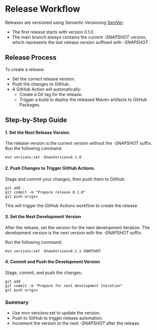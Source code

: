 # Release Workflow

Releases are versioned using Semantic Versioning [SemVer](http://semver.org).

- The first release starts with version 0.1.0.
- The main branch always contains the current _-SNAPSHOT_ version, which represents the last release version suffixed with _-SNAPSHOT_.

## Release Process

To create a release:

- Set the correct release version.
- Push the changes to GitHub.
- A GitHub Action will automatically:
  -  Create a Git tag for the release.
  -  Trigger a build to deploy the released Maven artifacts to GitHub Packages.

## Step-by-Step Guide

#### 1. Set the Next Release Version.

The release version is the current version without the _-SNAPSHOT_ suffix.
Run the following command:
```
mvn versions:set -DnewVersion=0.1.0
```

#### 2. Push Changes to Trigger GitHub Actions. 
Stage and commit your changes, then push them to GitHub:
```
git add .
git commit -m "Prepare release 0.1.0"
git push origin
```
This will trigger the GitHub Actions workflow to create the release. 

#### 3. Set the Next Development Version

After the release, set the version for the next development iteration. 
The development version is the next version with the _-SNAPSHOT_ suffix.

Run the following command:
```
mvn versions:set -DnewVersion=0.1.1-SNAPSHOT
```

#### 4. Commit and Push the Development Version

Stage, commit, and push the changes:

```
git add .
git commit -m "Prepare for next development iteration"
git push origin
```

### Summary

* Use mvn versions:set to update the version.
* Push to GitHub to trigger release automation.
* Increment the version to the next _-SNAPSHOT_ after the release.
